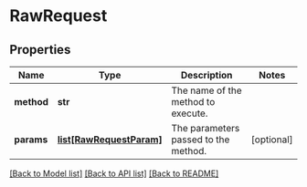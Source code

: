 # RawRequest

## Properties
Name | Type | Description | Notes
------------ | ------------- | ------------- | -------------
**method** | **str** | The name of the method to execute. | 
**params** | [**list[RawRequestParam]**](RawRequestParam.md) | The parameters passed to the method. | [optional] 

[[Back to Model list]](../README.md#documentation-for-models) [[Back to API list]](../README.md#documentation-for-api-endpoints) [[Back to README]](../README.md)


